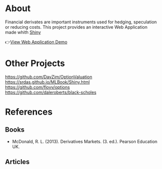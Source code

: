 # About
Financial derivates are important instruments used for hedging, speculation or reducing costs. This project provides an interactive Web Application made whith [Shiny](https://shiny.rstudio.com/) 

:point_right:[View Web Application Demo](https://janid.shinyapps.io/FinancialDerivatives/)

# Other Projects
https://github.com/DavZim/OptionValuation  
https://srdas.github.io/MLBook/Shiny.html  
https://github.com/flovv/options  
https://github.com/daleroberts/black-scholes  
# References

## Books
-  McDonald, R. L. (2013). Derivatives Markets. (3. ed.). Pearson Education UK.

## Articles

